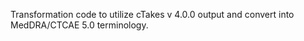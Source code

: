 Transformation code to utilize cTakes v 4.0.0 output and convert into MedDRA/CTCAE 5.0 terminology.
